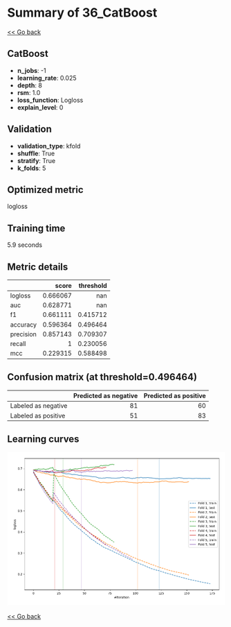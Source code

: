 # Summary of 36_CatBoost

[<< Go back](../README.md)


## CatBoost
- **n_jobs**: -1
- **learning_rate**: 0.025
- **depth**: 8
- **rsm**: 1.0
- **loss_function**: Logloss
- **explain_level**: 0

## Validation
 - **validation_type**: kfold
 - **shuffle**: True
 - **stratify**: True
 - **k_folds**: 5

## Optimized metric
logloss

## Training time

5.9 seconds

## Metric details
|           |    score |   threshold |
|:----------|---------:|------------:|
| logloss   | 0.666067 |  nan        |
| auc       | 0.628771 |  nan        |
| f1        | 0.661111 |    0.415712 |
| accuracy  | 0.596364 |    0.496464 |
| precision | 0.857143 |    0.709307 |
| recall    | 1        |    0.230056 |
| mcc       | 0.229315 |    0.588498 |


## Confusion matrix (at threshold=0.496464)
|                     |   Predicted as negative |   Predicted as positive |
|:--------------------|------------------------:|------------------------:|
| Labeled as negative |                      81 |                      60 |
| Labeled as positive |                      51 |                      83 |

## Learning curves
![Learning curves](learning_curves.png)

[<< Go back](../README.md)
